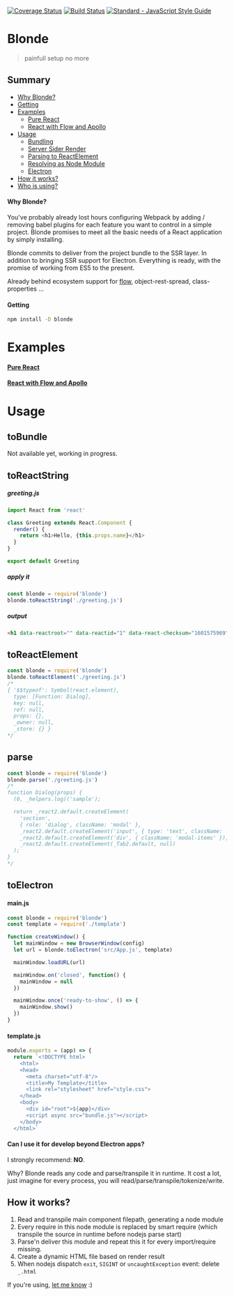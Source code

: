 [![Coverage Status](https://coveralls.io/repos/github/raphamorim/blonde/badge.svg?branch=master)](https://coveralls.io/github/raphamorim/blonde?branch=master) [![Build Status](https://travis-ci.org/raphamorim/blonde.svg)](https://travis-ci.org/raphamorim/blonde) [![Standard - JavaScript Style Guide](https://img.shields.io/badge/code_style-standard-brightgreen.svg)](http://standardjs.com/)

# Blonde

> painfull setup no more

## Summary

- [Why Blonde?](#why-blonde)
- [Getting](#getting)
- [Examples](#examples)
  - [Pure React](#pure-react)
  - [React with Flow and Apollo](#react-with-flow-and-apollo)
- [Usage](#usage)
  - [Bundling](#bundling-usage)
  - [Server Sider Render](#ssr-usage)
  - [Parsing to ReactElement](#parsing-to-reactelement)
  - [Resolving as Node Module](#resolving-as-node-module)
  - [Electron](#electron-usage)
- [How it works?](#how-it-works)
- [Who is using?](#whos-using)

#### Why Blonde?

You've probably already lost hours configuring Webpack by adding / removing babel plugins for each feature you want to control in a simple project. Blonde promises to meet all the basic needs of a React application by simply installing.

Blonde commits to deliver from the project bundle to the SSR layer. In addition to bringing SSR support for Electron. Everything is ready, with the promise of working from ES5 to the present.

Already behind ecosystem support for [flow](https://flow.org), object-rest-spread, class-properties ...

#### Getting

```bash
npm install -D blonde
```

# Examples

#### [Pure React](https://github.com/raphamorim/blonde/blob/master/test/fixtures/react/README.md)
#### [React with Flow and Apollo](https://github.com/raphamorim/blonde/blob/master/test/fixtures/react-flow-apollo/README.md)

# Usage

## toBundle

Not available yet, working in progress.

## toReactString

##### greeting.js

```js
import React from 'react'

class Greeting extends React.Component {
  render() {
    return <h1>Hello, {this.props.name}</h1>
  }
}

export default Greeting
```

##### apply it

```js
const blonde = require('blonde')
blonde.toReactString('./greeting.js')
```

##### output

```html
<h1 data-reactroot="" data-reactid="1" data-react-checksum="1601575969"><!-- react-text: 2 -->Hello, <!-- /react-text --></h1>
```

## toReactElement

```js
const blonde = require('blonde')
blonde.toReactElement('./greeting.js')
/*
{ '$$typeof': Symbol(react.element),
  type: [Function: Dialog],
  key: null,
  ref: null,
  props: {},
  _owner: null,
  _store: {} }
*/
```

## parse

```js
const blonde = require('blonde')
blonde.parse('./greeting.js')
/*
function Dialog(props) {
  (0, _helpers.log)('sample');

  return _react2.default.createElement(
    'section',
    { role: 'dialog', className: 'modal' },
    _react2.default.createElement('input', { type: 'text', className: 'modal-search', id: 'modal-search', placeholder: 'Search for packages....' }),
    _react2.default.createElement('div', { className: 'modal-items' }),
    _react2.default.createElement(_Tab2.default, null)
  );
}
*/
```

## toElectron

#### main.js

```js
const blonde = require('blonde')
const template = require('./template')

function createWindow() {
  let mainWindow = new BrowserWindow(config)
  let url = blonde.toElectron('src/App.js', template)

  mainWindow.loadURL(url)

  mainWindow.on('closed', function() {
    mainWindow = null
  })

  mainWindow.once('ready-to-show', () => {
    mainWindow.show()
  })
}
```

#### template.js

```js
module.exports = (app) => {
  return `<!DOCTYPE html>
    <html>
    <head>
      <meta charset="utf-8"/>
      <title>My Template</title>
      <link rel="stylesheet" href="style.css">
    </head>
    <body>
      <div id="root">${app}</div>
      <script async src="bundle.js"></script>
    </body>
  </html>`
```

#### Can I use it for develop beyond Electron apps?

I strongly recommend: **NO**.

Why? Blonde reads any code and parse/transpile it in runtime. It cost a lot, just imagine for every process, you will read/parse/transpile/tokenize/write.

## How it works?

1. Read and transpile main component filepath, generating a node module
2. Every require in this node module is replaced by smart require (which transpile the source in runtime before nodejs parse start)
3. Parse'n deliver this module and repeat this it for every import/require missing.
4. Create a dynamic HTML file based on render result
5. When nodejs dispatch `exit`, `SIGINT` or `uncaughtException` event: delete `_.html`

If you're using, [let me know](https://github.com/raphamorim/blonde/issues/new) :)
